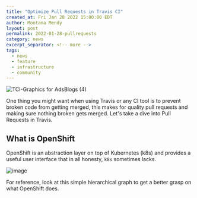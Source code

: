 ```yaml
---
title: "Optimize Pull Requests in Travis CI"
created_at: Fri Jan 28 2022 15:00:00 EDT
author: Montana Mendy
layout: post
permalink: 2022-01-28-pullrequests
category: news
excerpt_separator: <!-- more --> 
tags:
  - news
  - feature
  - infrastructure
  - community
---
```


![TCI-Graphics for AdsBlogs (4)](https://user-images.githubusercontent.com/20936398/151615023-838f9eba-c68d-40ec-80ae-831ee61da8b5.png)

One thing you might want when using Travis or any CI tool is to prevent broken code from getting merged, this makes for quality pull requests and making sure nothing broken gets merged. Let's take a dive into Pull Requests in Travis.

<!-- more --> 

## What is OpenShift 

OpenShift is an abstraction layer on top of Kubernetes (k8s) and provides a useful user interface that in all honesty, `k8s` sometimes lacks.

![image](https://user-images.githubusercontent.com/20936398/150585092-43b53bfa-0c05-4732-a3f1-0067cbf22e61.png)

For reference, look at this simple hierarchical graph to get a better grasp on what OpenShift does.
